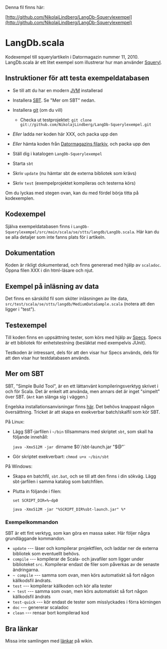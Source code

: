 Denna fil finns här:

[http://github.com/NikolajLindberg/LangDb-Squerylexempel](http://github.com/NikolajLindberg/LangDb-Squerylexempel)

# LangDb.scala 

Kodexempel till squerylartikeln i Datormagazin nummer 11,
2010. LangDb.scala är ett litet exempel som illustrerar hur man
använder [Squeryl](http://squeryl.org).

## Instruktioner för att testa exempeldatabasen


* Se till att du har en modern [JVM](http://java.com) installerad
 
* Installera [SBT](http://code.google.com/p/simple-build-tool/). Se
  "Mer om SBT" nedan.

* Installera [git](http://git-scm.com/) (om du vill)

    * Checka ut testprojektet: `git clone
          git://github.com/NikolajLindberg/LangDb-Squerylexempel.git`

* _Eller_ ladda ner koden här XXX, och packa upp den
 
* _Eller_ hämta koden från [Datormagazins
  filarkiv](http://www.datormagazin.se/filer/), och packa upp den
* Ställ dig i katalogen `LangDb-Squerylexempel`
* Starta `sbt`
* Skriv `update` (nu hämtar sbt de externa bibliotek som krävs)
* Skriv `test` (exempelprojektet kompileras och testerna körs)

Om du lyckas med stegen ovan, kan du med fördel börja titta på
kodexemplen.

## Kodexempel

Själva exempeldatabasen finns i
`LangDb-Squerylexempel/src/main/scala/se/stts/langdb/LangDb.scala`. Här
kan du se alla detaljer som inte fanns plats för i artikeln.

## Dokumentation 

Koden är rikligt dokumenterad, och finns genererad med hjälp av
`scaladoc`. Öppna filen XXX i din html-läsare och njut.

## Exempel på inläsning av data

Det finns en särskilld fil som sköter inläsningen av lite data,
`src/test/scala/se/stts/langdb/MediumDataSample.scala` (notera att den
ligger i "test").

## Testexempel

Till koden finns en uppsättning tester, som körs med hjälp av
[Specs](http://code.google.com/p/specs/). Specs är ett bibliotek för
enhetstestning (besläktat med exempelvis JUnit). 

Testkoden är intressant, dels för att den visar hur Specs används,
dels för att den visar hur testdatabasen används.


## Mer om SBT

SBT, "Simple Build Tool", är en ett lättanvänt kompileringsverktyg
skrivet i och för Scala. Det är enkelt att använda, men annars det är
inget "simpelt" över SBT. (`Ant` kan slänga sig i väggen.)

Engelska installationsanvisningar finns
[här](http://code.google.com/p/simple-build-tool/wiki/Setup). Det
behövs knappast någon översättning. Tricket är att skapa en exekverbar
batch/skalfil som kör SBT.

På Linux: 

* Lägg SBT-jarfilen i `~/bin` tillsammans med skriptet `sbt`, som skall
   ha följande innehåll:

  `java -Xmx512M -jar `dirname $0`/sbt-launch.jar "$@"`
* Gör skriptet exekverbart: `chmod u+x ~/bin/sbt`

På Windows:

* Skapa en batchfil, `sbt.bat`, och se till att den finns i din
  sökväg. Lägg sbt-jarfilen i samma katalog som batchfilen.
* Plutta in följande i filen:

  `set SCRIPT_DIR=%~dp0`

  `java -Xmx512M -jar "%SCRIPT_DIR%sbt-launch.jar" %*`


### Exempelkommandon

SBT är ett fint verktyg, som kan göra en massa saker. Här följer några
grundläggande kommandon.

* `update` --- läser och kompilerar projektfilen, och laddar ner de
  externa bibliotek som eventuellt behövs.
* `compile` --- kompilerar de Scala- och javafiler som ligger under
  biblioteket `src`. Kompilerar endast de filer som påverkas av de
  senaste ändringarna.  
* `~ compile` --- samma som ovan, men körs automatiskt så fort någon källkodsfil
  ändrats.
* `test` --- kompilerar källkoden och kör alla tester
* `~ test` --- samma som ovan, men körs automatiskt så fort någon
  källkodsfil ändrats
* `test-quick` --- kör endast de tester som misslyckades i förra
  körningen
* `doc` --- genererar scaladoc
* `clean` --- rensar bort kompilerad kod

## Bra länkar

Missa inte samlingen med
[länkar](http://github.com/NikolajLindberg/LangDb-Squerylexempel/wiki/L%C3%A4nkar)
på wikin.

